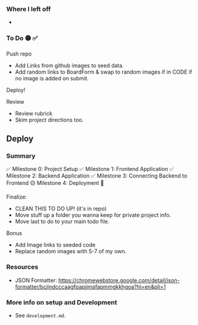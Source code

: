 ### Where I left off
- 

### To Do 🟡 ✅

Push repo
- Add Links from github images to seed data.
- Add random links to BoardForm & swap to random images if in CODE if no image is added on submit. 

Deploy!

Review 
- Review rubrick
- Skim project directions too. 

Deploy
- 


### Summary 
✅ Milestone 0: Project Setup
✅ Milestone 1: Frontend Application
✅ Milestone 2: Backend Application
✅ Milestone 3: Connecting Backend to Frontend
🟡 Milestone 4: Deployment 🚀

Finalize:
- CLEAN THIS TO DO UP! (it's in repo)
- Move stuff up a folder you wanna keep for private project info. 
- Move last to do to your main todo file. 

Bonus
- Add Image links to seeded code
- Replace random images with 5-7 of my own.

### Resources
- JSON Formatter: https://chromewebstore.google.com/detail/json-formatter/bcjindcccaagfpapjjmafapmmgkkhgoa?hl=en&pli=1

### More info on setup and Development
- See `development.md`. 